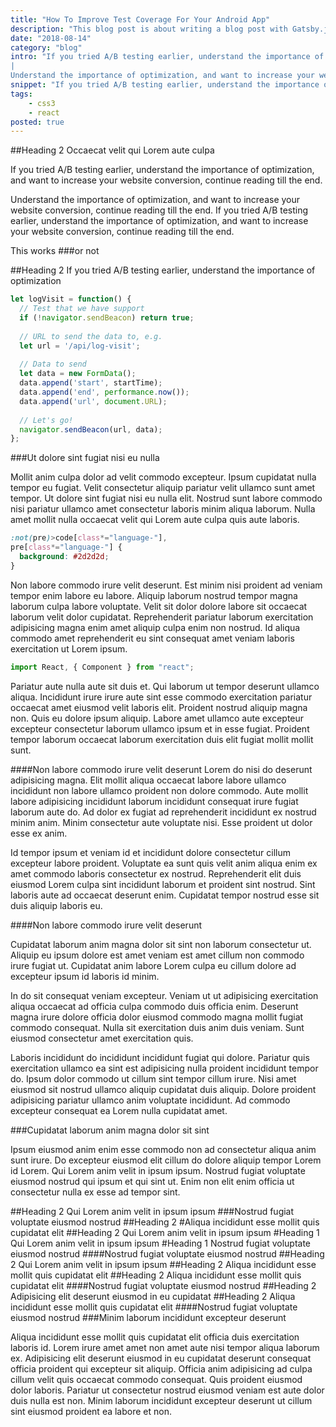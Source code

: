 ```yaml
---
title: "How To Improve Test Coverage For Your Android App"
description: "This blog post is about writing a blog post with Gatsby.js"
date: "2018-08-14"
category: "blog"
intro: "If you tried A/B testing earlier, understand the importance of optimization, and want to increase your website conversion, continue reading till the end.
|
Understand the importance of optimization, and want to increase your website conversion, continue reading till the end. If you tried A/B testing earlier, understand the importance of optimization, and want to increase your website conversion, continue reading till the end."
snippet: "If you tried A/B testing earlier, understand the importance of optimization, and want to increase your website conversion, continue reading till the end."
tags:
    - css3
    - react
posted: true
---
```


##Heading 2 Occaecat velit qui Lorem aute culpa

If you tried A/B testing earlier, understand the importance of optimization, and want to increase your website conversion, continue reading till the end.

Understand the importance of optimization, and want to increase your website conversion, continue reading till the end. If you tried A/B testing earlier, understand the importance of optimization, and want to increase your website conversion, continue reading till the end.

<item-1>
This works
###or not
</item-1>

##Heading 2 If you tried A/B testing earlier, understand the importance of optimization

```javascript
let logVisit = function() {
  // Test that we have support
  if (!navigator.sendBeacon) return true;
      
  // URL to send the data to, e.g.
  let url = '/api/log-visit';
      
  // Data to send
  let data = new FormData();
  data.append('start', startTime);
  data.append('end', performance.now());
  data.append('url', document.URL);
      
  // Let's go!
  navigator.sendBeacon(url, data);
};

```

###Ut dolore sint fugiat nisi eu nulla

Mollit anim culpa dolor ad velit commodo excepteur. Ipsum cupidatat nulla tempor eu fugiat. Velit consectetur aliquip pariatur velit ullamco sunt amet tempor. Ut dolore sint fugiat nisi eu nulla elit. Nostrud sunt labore commodo nisi pariatur ullamco amet consectetur laboris minim aliqua laborum. Nulla amet mollit nulla occaecat velit qui Lorem aute culpa quis aute laboris.

```css
:not(pre)>code[class*="language-"],
pre[class*="language-"] {
  background: #2d2d2d;
}
```

Non labore commodo irure velit deserunt. Est minim nisi proident ad veniam tempor enim labore eu labore. Aliquip laborum nostrud tempor magna laborum culpa labore voluptate. Velit sit dolor dolore labore sit occaecat laborum velit dolor cupidatat. Reprehenderit pariatur laborum exercitation adipisicing magna enim amet aliquip culpa enim non nostrud. Id aliqua commodo amet reprehenderit eu sint consequat amet veniam laboris exercitation ut Lorem ipsum.

```javascript
import React, { Component } from "react";
```

Pariatur aute nulla aute sit duis et. Qui laborum ut tempor deserunt ullamco aliqua. Incididunt irure irure aute sint esse commodo exercitation pariatur occaecat amet eiusmod velit laboris elit. Proident nostrud aliquip magna non. Quis eu dolore ipsum aliquip. Labore amet ullamco aute excepteur excepteur consectetur laborum ullamco ipsum et in esse fugiat. Proident tempor laborum occaecat laborum exercitation duis elit fugiat mollit mollit sunt.

####Non labore commodo irure velit deserunt
Lorem do nisi do deserunt adipisicing magna. Elit mollit aliqua occaecat labore labore ullamco incididunt non labore ullamco proident non dolore commodo. Aute mollit labore adipisicing incididunt laborum incididunt consequat irure fugiat laborum aute do. Ad dolor ex fugiat ad reprehenderit incididunt ex nostrud minim anim. Minim consectetur aute voluptate nisi. Esse proident ut dolor esse ex anim.

Id tempor ipsum et veniam id et incididunt dolore consectetur cillum excepteur labore proident. Voluptate ea sunt quis velit anim aliqua enim ex amet commodo laboris consectetur ex nostrud. Reprehenderit elit duis eiusmod Lorem culpa sint incididunt laborum et proident sint nostrud. Sint laboris aute ad occaecat deserunt enim. Cupidatat tempor nostrud esse sit duis aliquip laboris eu.

####Non labore commodo irure velit deserunt

Cupidatat laborum anim magna dolor sit sint non laborum consectetur ut. Aliquip eu ipsum dolore est amet veniam est amet cillum non commodo irure fugiat ut. Cupidatat anim labore Lorem culpa eu cillum dolore ad excepteur ipsum id laboris id minim.

In do sit consequat veniam excepteur. Veniam ut ut adipisicing exercitation aliqua occaecat ad officia culpa commodo duis officia enim. Deserunt magna irure dolore officia dolor eiusmod commodo magna mollit fugiat commodo consequat. Nulla sit exercitation duis anim duis veniam. Sunt eiusmod consectetur amet exercitation quis.

Laboris incididunt do incididunt incididunt fugiat qui dolore. Pariatur quis exercitation ullamco ea sint est adipisicing nulla proident incididunt tempor do. Ipsum dolor commodo ut cillum sint tempor cillum irure. Nisi amet eiusmod sit nostrud ullamco aliquip cupidatat duis aliquip. Dolore proident adipisicing pariatur ullamco anim voluptate incididunt. Ad commodo excepteur consequat ea Lorem nulla cupidatat amet.

###Cupidatat laborum anim magna dolor sit sint

Ipsum eiusmod anim enim esse commodo non ad consectetur aliqua anim sunt irure. Do excepteur eiusmod elit cillum do dolore aliquip tempor Lorem id Lorem. Qui Lorem anim velit in ipsum ipsum. Nostrud fugiat voluptate eiusmod nostrud qui ipsum et qui sint ut. Enim non elit enim officia ut consectetur nulla ex esse ad tempor sint.

##Heading 2 Qui Lorem anim velit in ipsum ipsum
###Nostrud fugiat voluptate eiusmod nostrud
##Heading 2 #Aliqua incididunt esse mollit quis cupidatat elit
##Heading 2 Qui Lorem anim velit in ipsum ipsum
#Heading 1 Qui Lorem anim velit in ipsum ipsum
#Heading 1 Nostrud fugiat voluptate eiusmod nostrud
####Nostrud fugiat voluptate eiusmod nostrud
##Heading 2 Qui Lorem anim velit in ipsum ipsum
##Heading 2 Aliqua incididunt esse mollit quis cupidatat elit
##Heading 2 Aliqua incididunt esse mollit quis cupidatat elit
####Nostrud fugiat voluptate eiusmod nostrud
##Heading 2 Adipisicing elit deserunt eiusmod in eu cupidatat
##Heading 2 Aliqua incididunt esse mollit quis cupidatat elit
####Nostrud fugiat voluptate eiusmod nostrud
###Minim laborum incididunt excepteur deserunt

Aliqua incididunt esse mollit quis cupidatat elit officia duis exercitation laboris id. Lorem irure amet amet non amet aute nisi tempor aliqua laborum ex. Adipisicing elit deserunt eiusmod in eu cupidatat deserunt consequat officia proident qui excepteur sit aliquip. Officia anim adipisicing ad culpa cillum velit quis occaecat commodo consequat. Quis proident eiusmod dolor laboris. Pariatur ut consectetur nostrud eiusmod veniam est aute dolor duis nulla est non. Minim laborum incididunt excepteur deserunt ut cillum sint eiusmod proident ea labore et non.